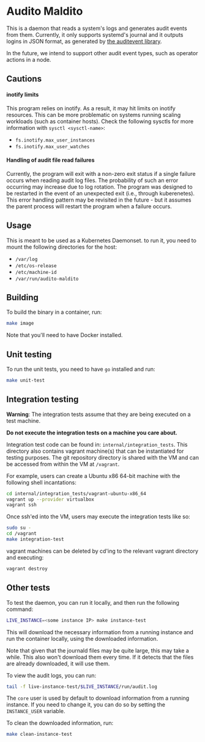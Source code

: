 # Audito Maldito

This is a daemon that reads a system's logs and generates audit events from them.
Currently, it only supports systemd's journal and it outputs logins in JSON format,
as generated by [the auditevent library](https://github.com/metal-toolbox/auditevent).

In the future, we intend to support other audit event types, such as operator
actions in a node.

## Cautions

#### inotify limits

This program relies on inotify. As a result, it may hit limits on inotify
resources. This can be more problematic on systems running scaling workloads
(such as container hosts). Check the following sysctls for more information
with `sysctl <sysctl-name>`:
  - `fs.inotify.max_user_instances`
  - `fs.inotify.max_user_watches`

#### Handling of audit file read failures

Currently, the program will exit with a non-zero exit status if a single
failure occurs when reading audit log files. The probability of such an
error occurring may increase due to log rotation. The program was designed to
be restarted in the event of an unexpected exit (i.e., through kuberenetes).
This error handling pattern may be revisited in the future - but it assumes
the parent process will restart the program when a failure occurs.

## Usage

This is meant to be used as a Kubernetes Daemonset. to run it, you need
to mount the following directories for the host:

* `/var/log`
* `/etc/os-release`
* `/etc/machine-id`
* `/var/run/audito-maldito`

## Building

To build the binary in a container, run:

```bash
make image
```

Note that you'll need to have Docker installed.

## Unit testing

To run the unit tests, you need to have `go` installed and run:

```bash
make unit-test
```

## Integration testing

**Warning**: The integration tests assume that they are being executed on
a test machine.

**Do not execute the integration tests on a machine you care about.**

Integration test code can be found in: `internal/integration_tests`.
This directory also contains vagrant machine(s) that can be instantiated
for testing purposes. The git repository directory is shared with the VM
and can be accessed from within the VM at `/vagrant`.

For example, users can create a Ubuntu x86 64-bit machine with the following
shell incantations:

```sh
cd internal/integration_tests/vagrant-ubuntu-x86_64
vagrant up --provider virtualbox
vagrant ssh
```

Once ssh'ed into the VM, users may execute the integration tests like so:

```sh
sudo su -
cd /vagrant
make integration-test
```

vagrant machines can be deleted by cd'ing to the relevant vagrant directory
and executing:

```sh
vagrant destroy
```

## Other tests

To test the daemon, you can run it locally, and then run the following command:

```bash
LIVE_INSTANCE=<some instance IP> make instance-test
```

This will download the necessary information from a running instance and run
the container locally, using the downloaded information.

Note that given that the journald files may be quite large, this may take a while.
This also won't download them every time. If it detects that the files are already
downloaded, it will use them.

To view the audit logs, you can run:
    
```bash
tail -f live-instance-test/$LIVE_INSTANCE/run/audit.log
```

The `core` user is used by default to download information from a running instance.
If you need to change it, you can do so by setting the `INSTANCE_USER` variable.

To clean the downloaded information, run:

```bash
make clean-instance-test
```
